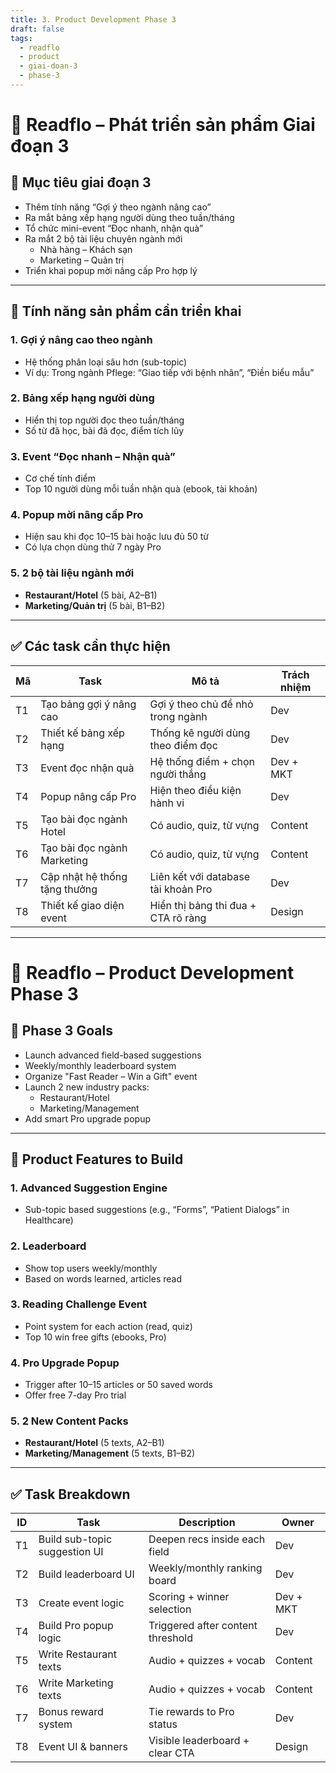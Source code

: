 ```yaml
---
title: 3. Product Development Phase 3
draft: false
tags:
  - readflo
  - product
  - giai-doan-3
  - phase-3
---
```


# 🚀 Readflo – Phát triển sản phẩm Giai đoạn 3

## 🎯 Mục tiêu giai đoạn 3

- Thêm tính năng “Gợi ý theo ngành nâng cao”
- Ra mắt bảng xếp hạng người dùng theo tuần/tháng
- Tổ chức mini-event “Đọc nhanh, nhận quà”
- Ra mắt 2 bộ tài liệu chuyên ngành mới
  - Nhà hàng – Khách sạn
  - Marketing – Quản trị
- Triển khai popup mời nâng cấp Pro hợp lý

---

## 🔧 Tính năng sản phẩm cần triển khai

### 1. Gợi ý nâng cao theo ngành

- Hệ thống phân loại sâu hơn (sub-topic)
- Ví dụ: Trong ngành Pflege: “Giao tiếp với bệnh nhân”, “Điền biểu mẫu”

### 2. Bảng xếp hạng người dùng

- Hiển thị top người đọc theo tuần/tháng
- Số từ đã học, bài đã đọc, điểm tích lũy

### 3. Event “Đọc nhanh – Nhận quà”

- Cơ chế tính điểm
- Top 10 người dùng mỗi tuần nhận quà (ebook, tài khoản)

### 4. Popup mời nâng cấp Pro

- Hiện sau khi đọc 10–15 bài hoặc lưu đủ 50 từ
- Có lựa chọn dùng thử 7 ngày Pro

### 5. 2 bộ tài liệu ngành mới

- **Restaurant/Hotel** (5 bài, A2–B1)
- **Marketing/Quản trị** (5 bài, B1–B2)

---

## ✅ Các task cần thực hiện

| Mã | Task | Mô tả | Trách nhiệm |
|----|------|------|--------------|
| T1 | Tạo bảng gợi ý nâng cao | Gợi ý theo chủ đề nhỏ trong ngành | Dev |
| T2 | Thiết kế bảng xếp hạng | Thống kê người dùng theo điểm đọc | Dev |
| T3 | Event đọc nhận quà | Hệ thống điểm + chọn người thắng | Dev + MKT |
| T4 | Popup nâng cấp Pro | Hiện theo điều kiện hành vi | Dev |
| T5 | Tạo bài đọc ngành Hotel | Có audio, quiz, từ vựng | Content |
| T6 | Tạo bài đọc ngành Marketing | Có audio, quiz, từ vựng | Content |
| T7 | Cập nhật hệ thống tặng thưởng | Liên kết với database tài khoản Pro | Dev |
| T8 | Thiết kế giao diện event | Hiển thị bảng thi đua + CTA rõ ràng | Design |

---

# 🚀 Readflo – Product Development Phase 3

## 🎯 Phase 3 Goals

- Launch advanced field-based suggestions
- Weekly/monthly leaderboard system
- Organize "Fast Reader – Win a Gift" event
- Launch 2 new industry packs:
  - Restaurant/Hotel
  - Marketing/Management
- Add smart Pro upgrade popup

---

## 🔧 Product Features to Build

### 1. Advanced Suggestion Engine

- Sub-topic based suggestions (e.g., “Forms”, “Patient Dialogs” in Healthcare)

### 2. Leaderboard

- Show top users weekly/monthly
- Based on words learned, articles read

### 3. Reading Challenge Event

- Point system for each action (read, quiz)
- Top 10 win free gifts (ebooks, Pro)

### 4. Pro Upgrade Popup

- Trigger after 10–15 articles or 50 saved words
- Offer free 7-day Pro trial

### 5. 2 New Content Packs

- **Restaurant/Hotel** (5 texts, A2–B1)
- **Marketing/Management** (5 texts, B1–B2)

---

## ✅ Task Breakdown

| ID | Task | Description | Owner |
|----|------|-------------|--------|
| T1 | Build sub-topic suggestion UI | Deepen recs inside each field | Dev |
| T2 | Build leaderboard UI | Weekly/monthly ranking board | Dev |
| T3 | Create event logic | Scoring + winner selection | Dev + MKT |
| T4 | Build Pro popup logic | Triggered after content threshold | Dev |
| T5 | Write Restaurant texts | Audio + quizzes + vocab | Content |
| T6 | Write Marketing texts | Audio + quizzes + vocab | Content |
| T7 | Bonus reward system | Tie rewards to Pro status | Dev |
| T8 | Event UI & banners | Visible leaderboard + clear CTA | Design |

